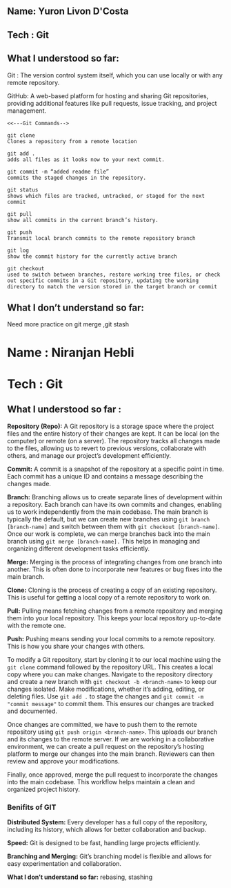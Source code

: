 
## Name: Yuron Livon D'Costa
## Tech : Git 
## What I understood so far: 
Git : The version control system itself, which you can use locally or with any remote repository.<br>

GitHub: A web-based platform for hosting and sharing Git repositories, providing additional features like pull requests, issue tracking, and project management.
<br>


    <<---Git Commands-->

    git clone  
    Clones a repository from a remote location

    git add .
    adds all files as it looks now to your next commit.

    git commit -m “added readme file” 
    commits the staged changes in the repository.

    git status
    shows which files are tracked, untracked, or staged for the next commit 

    git pull
    show all commits in the current branch’s history.

    git push 
    Transmit local branch commits to the remote repository branch

    git log
    show the commit history for the currently active branch

    git checkout
    used to switch between branches, restore working tree files, or check out specific commits in a Git repository, updating the working directory to match the version stored in the target branch or commit



 
## What I don’t understand so far: 
Need more practice on git merge ,git stash 

# **Name :** Niranjan Hebli

#  **Tech :** Git 

## **What I understood so far :**

**Repository (Repo):** A Git repository is a storage space where the project files and the entire history of their changes are kept. It can be local (on the computer) or remote (on a server). The repository tracks all changes made to the files, allowing us to revert to previous versions, collaborate with others, and manage our project’s development efficiently.

**Commit:** A commit is a snapshot of the repository at a specific point in time. Each commit has a unique ID and contains a message describing the changes made.

**Branch:** Branching allows us to create separate lines of development within a repository. Each branch can have its own commits and changes, enabling us to work independently from the main codebase. The main branch is typically the default, but we can create new branches using `git branch [branch-name]` and switch between them with `git checkout [branch-name]`. Once our work is complete, we can merge branches back into the main branch using `git merge [branch-name].` This helps in managing and organizing different development tasks efficiently.

**Merge:** Merging is the process of integrating changes from one branch into another. This is often done to incorporate new features or bug fixes into the main branch.

**Clone:** Cloning is the process of creating a copy of an existing repository. This is useful for getting a local copy of a remote repository to work on.

**Pull:** Pulling means fetching changes from a remote repository and merging them into your local repository. This keeps your local repository up-to-date with the remote one.

**Push:** Pushing means sending your local commits to a remote repository. This is how you share your changes with others.

To modify a Git repository, start by cloning it to our local machine using the `git clone` command followed by the repository URL. This creates a local copy where you can make changes. 
Navigate to the repository directory and create a new branch with `git checkout -b <branch-name>` to keep our changes isolated. Make modifications, whether it’s adding, editing, or deleting files. Use `git add .` to stage the changes and `git commit -m "commit message"` to commit them. This ensures our changes are tracked and documented.

Once changes are committed, we have to push them to the remote repository using `git push origin <branch-name>`. This uploads our branch and its changes to the remote server. If we are working in a collaborative environment, we can create a pull request on the repository’s hosting platform to merge our changes into the main branch. 
Reviewers can then review and approve your modifications. 

Finally, once approved, merge the pull request to incorporate the changes into the main codebase. This workflow helps maintain a clean and organized project history.


### **Benifits of GIT**


**Distributed System:** Every developer has a full copy of the repository, including its history, which allows for better collaboration and backup.

**Speed:** Git is designed to be fast, handling large projects efficiently.

**Branching and Merging:** Git’s branching model is flexible and allows for easy experimentation and collaboration.


**What I don’t understand so far:**
rebasing, stashing 

